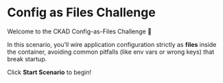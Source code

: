 # Config as Files Challenge
Welcome to the CKAD Config-as-Files Challenge 🚀

In this scenario, you’ll wire application configuration strictly as **files** inside the container, avoiding common pitfalls (like env vars or wrong keys) that break startup.

Click **Start Scenario** to begin!
